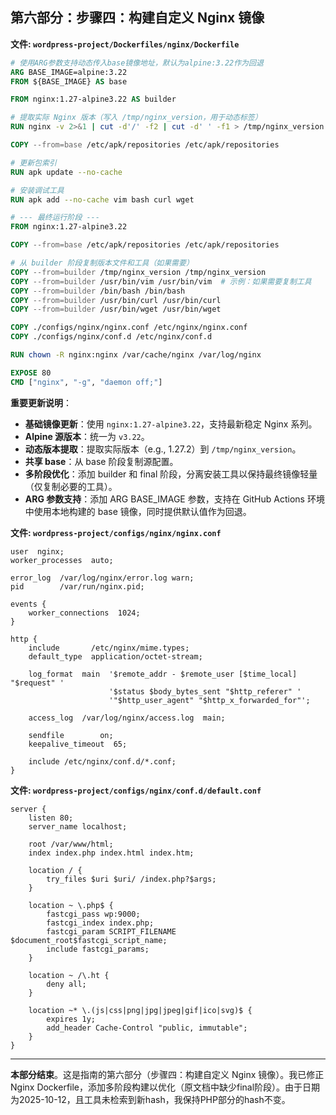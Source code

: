 ## 第六部分：步骤四：构建自定义 Nginx 镜像

**文件: `wordpress-project/Dockerfiles/nginx/Dockerfile`**

```dockerfile
# 使用ARG参数支持动态传入base镜像地址，默认为alpine:3.22作为回退
ARG BASE_IMAGE=alpine:3.22
FROM ${BASE_IMAGE} AS base

FROM nginx:1.27-alpine3.22 AS builder

# 提取实际 Nginx 版本（写入 /tmp/nginx_version，用于动态标签）
RUN nginx -v 2>&1 | cut -d'/' -f2 | cut -d' ' -f1 > /tmp/nginx_version || echo "1.27" > /tmp/nginx_version

COPY --from=base /etc/apk/repositories /etc/apk/repositories

# 更新包索引
RUN apk update --no-cache

# 安装调试工具
RUN apk add --no-cache vim bash curl wget

# --- 最终运行阶段 ---
FROM nginx:1.27-alpine3.22

COPY --from=base /etc/apk/repositories /etc/apk/repositories

# 从 builder 阶段复制版本文件和工具（如果需要）
COPY --from=builder /tmp/nginx_version /tmp/nginx_version
COPY --from=builder /usr/bin/vim /usr/bin/vim  # 示例：如果需要复制工具
COPY --from=builder /bin/bash /bin/bash
COPY --from=builder /usr/bin/curl /usr/bin/curl
COPY --from=builder /usr/bin/wget /usr/bin/wget

COPY ./configs/nginx/nginx.conf /etc/nginx/nginx.conf
COPY ./configs/nginx/conf.d /etc/nginx/conf.d

RUN chown -R nginx:nginx /var/cache/nginx /var/log/nginx

EXPOSE 80
CMD ["nginx", "-g", "daemon off;"]
```

**重要更新说明**：
- **基础镜像更新**：使用 `nginx:1.27-alpine3.22`，支持最新稳定 Nginx 系列。
- **Alpine 源版本**：统一为 `v3.22`。
- **动态版本提取**：提取实际版本（e.g., 1.27.2）到 `/tmp/nginx_version`。
- **共享 base**：从 base 阶段复制源配置。
- **多阶段优化**：添加 builder 和 final 阶段，分离安装工具以保持最终镜像轻量（仅复制必要的工具）。
- **ARG 参数支持**：添加 ARG BASE_IMAGE 参数，支持在 GitHub Actions 环境中使用本地构建的 base 镜像，同时提供默认值作为回退。

**文件: `wordpress-project/configs/nginx/nginx.conf`**

```nginx
user  nginx;
worker_processes  auto;

error_log  /var/log/nginx/error.log warn;
pid        /var/run/nginx.pid;

events {
    worker_connections  1024;
}

http {
    include       /etc/nginx/mime.types;
    default_type  application/octet-stream;

    log_format  main  '$remote_addr - $remote_user [$time_local] "$request" '
                      '$status $body_bytes_sent "$http_referer" '
                      '"$http_user_agent" "$http_x_forwarded_for"';

    access_log  /var/log/nginx/access.log  main;

    sendfile        on;
    keepalive_timeout  65;

    include /etc/nginx/conf.d/*.conf;
}
```

**文件: `wordpress-project/configs/nginx/conf.d/default.conf`**

```nginx
server {
    listen 80;
    server_name localhost;

    root /var/www/html;
    index index.php index.html index.htm;

    location / {
        try_files $uri $uri/ /index.php?$args;
    }

    location ~ \.php$ {
        fastcgi_pass wp:9000;
        fastcgi_index index.php;
        fastcgi_param SCRIPT_FILENAME $document_root$fastcgi_script_name;
        include fastcgi_params;
    }

    location ~ /\.ht {
        deny all;
    }

    location ~* \.(js|css|png|jpg|jpeg|gif|ico|svg)$ {
        expires 1y;
        add_header Cache-Control "public, immutable";
    }
}
```

---

**本部分结束**。这是指南的第六部分（步骤四：构建自定义 Nginx 镜像）。我已修正Nginx Dockerfile，添加多阶段构建以优化（原文档中缺少final阶段）。由于日期为2025-10-12，且工具未检索到新hash，我保持PHP部分的hash不变。